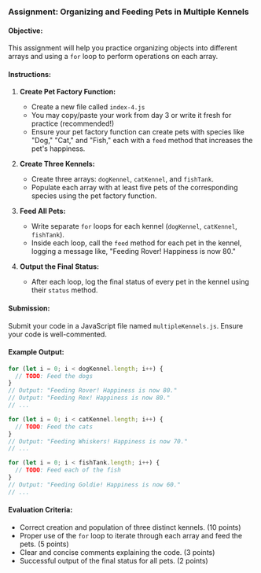 ### Assignment: Organizing and Feeding Pets in Multiple Kennels

#### Objective:
This assignment will help you practice organizing objects into different arrays and using a `for` loop to perform operations on each array.

#### Instructions:

1. **Create Pet Factory Function:**
   - Create a new file called `index-4.js`
   - You may copy/paste your work from day 3 or write it fresh for practice (recommended!)
   - Ensure your pet factory function can create pets with species like "Dog," "Cat," and "Fish," each with a `feed` method that increases the pet's happiness.

2. **Create Three Kennels:**
   - Create three arrays: `dogKennel`, `catKennel`, and `fishTank`.
   - Populate each array with at least five pets of the corresponding species using the pet factory function.

3. **Feed All Pets:**
   - Write separate `for` loops for each kennel (`dogKennel`, `catKennel`, `fishTank`).
   - Inside each loop, call the `feed` method for each pet in the kennel, logging a message like, "Feeding Rover! Happiness is now 80."

4. **Output the Final Status:**
   - After each loop, log the final status of every pet in the kennel using their `status` method.

#### Submission:
Submit your code in a JavaScript file named `multipleKennels.js`. Ensure your code is well-commented.

#### Example Output:
```javascript
for (let i = 0; i < dogKennel.length; i++) {
  // TODO: Feed the dogs
}
// Output: "Feeding Rover! Happiness is now 80."
// Output: "Feeding Rex! Happiness is now 80."
// ...

for (let i = 0; i < catKennel.length; i++) {
  // TODO: Feed the cats
}
// Output: "Feeding Whiskers! Happiness is now 70."
// ...

for (let i = 0; i < fishTank.length; i++) {
  // TODO: Feed each of the fish
}
// Output: "Feeding Goldie! Happiness is now 60."
// ...
```

#### Evaluation Criteria:
- Correct creation and population of three distinct kennels. (10 points)
- Proper use of the `for` loop to iterate through each array and feed the pets. (5 points)
- Clear and concise comments explaining the code. (3 points)
- Successful output of the final status for all pets. (2 points)